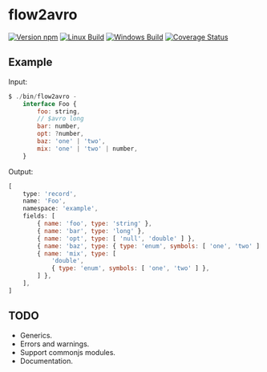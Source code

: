 # flow2avro

[![Version npm](https://img.shields.io/npm/v/flow2avro.svg)](https://www.npmjs.com/package/flow2avro)
[![Linux Build](https://travis-ci.org/loyd/flow2avro.svg?branch=master)](https://travis-ci.org/loyd/flow2avro)
[![Windows Build](https://ci.appveyor.com/api/projects/status/github/loyd/flow2avro?branch=master&svg=true)](https://ci.appveyor.com/project/loyd/flow2avro)
[![Coverage Status](https://coveralls.io/repos/github/loyd/flow2avro/badge.svg?branch=master)](https://coveralls.io/r/loyd/flow2avro?branch=master)

## Example

Input:
```javascript
$ ./bin/flow2avro -
    interface Foo {
        foo: string,
        // $avro long
        bar: number,
        opt: ?number,
        baz: 'one' | 'two',
        mix: 'one' | 'two' | number,
    }
```

Output:
```javascript
[
    type: 'record',
    name: 'Foo',
    namespace: 'example',
    fields: [
        { name: 'foo', type: 'string' },
        { name: 'bar', type: 'long' },
        { name: 'opt', type: [ 'null', 'double' ] },
        { name: 'baz', type: { type: 'enum', symbols: [ 'one', 'two' ] } },
        { name: 'mix', type: [
            'double',
            { type: 'enum', symbols: [ 'one', 'two' ] },
        ] },
    ],
]
```

## TODO

* Generics.
* Errors and warnings.
* Support commonjs modules.
* Documentation.
